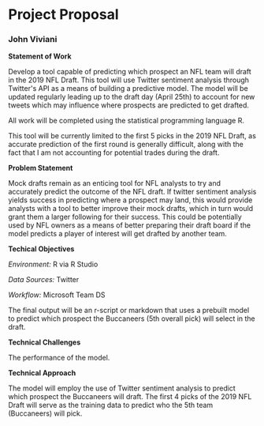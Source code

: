 # Project Proposal
### John Viviani
**Statement of Work**

Develop a tool capable of predicting which prospect an NFL team will draft in the 2019 NFL Draft. This tool will use Twitter sentiment analysis through Twitter's API as a means of building a predictive model. The model will be updated regularly leading up to the draft day (April 25th) to account for new tweets which may influence where prospects are predicted to get drafted.

All work will be completed using the statistical programming language R.

This tool will be currently limited to the first 5 picks in the 2019 NFL Draft, as accurate prediction of the first round is generally difficult, along with the fact that I am not accounting for potential trades during the draft.

**Problem Statement**

Mock drafts remain as an enticing tool for NFL analysts to try and accurately predict the outcome of the NFL draft. If twitter sentiment analysis yields success in predicting where a prospect may land, this would provide analysts with a tool to better improve their mock drafts, which in turn would grant them a larger following for their success. This could be potentially used by NFL owners as a means of better preparing their draft board if the model predicts a player of interest will get drafted by another team.

**Techical Objectives**

*Environment:* R via R Studio

*Data Sources:* Twitter

*Workflow:* Microsoft Team DS

The final output will be an r-script or markdown that uses a prebuilt model to predict which prospect the Buccaneers (5th overall pick) will select in the draft.

**Technical Challenges**

The performance of the model.

**Technical Approach**

The model will employ the use of Twitter sentiment analysis to predict which prospect the Buccaneers will draft.
The first 4 picks of the 2019 NFL Draft will serve as the training data to predict who the 5th team (Buccaneers) will pick.
